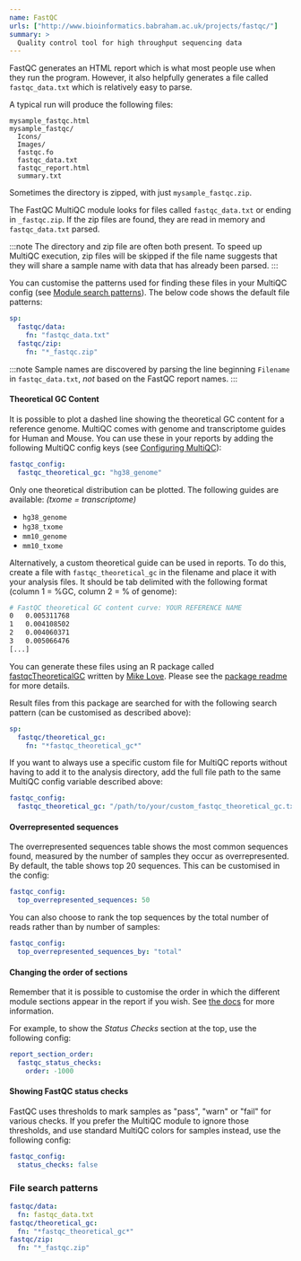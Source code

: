 ```yaml
---
name: FastQC
urls: ["http://www.bioinformatics.babraham.ac.uk/projects/fastqc/"]
summary: >
  Quality control tool for high throughput sequencing data
---
```


<!--
~~~~~ DO NOT EDIT ~~~~~
This file is autogenerated from the MultiQC module python docstring.
Do not edit the markdown, it will be overwritten.

File path for the source of this content: multiqc/modules/fastqc/fastqc.py
~~~~~~~~~~~~~~~~~~~~~~~
-->

FastQC generates an HTML report which is what most people use when
they run the program. However, it also helpfully generates a file
called `fastqc_data.txt` which is relatively easy to parse.

A typical run will produce the following files:

```
mysample_fastqc.html
mysample_fastqc/
  Icons/
  Images/
  fastqc.fo
  fastqc_data.txt
  fastqc_report.html
  summary.txt
```

Sometimes the directory is zipped, with just `mysample_fastqc.zip`.

The FastQC MultiQC module looks for files called `fastqc_data.txt`
or ending in `_fastqc.zip`. If the zip files are found, they are
read in memory and `fastqc_data.txt` parsed.

:::note
The directory and zip file are often both present. To speed
up MultiQC execution, zip files will be skipped if the file name suggests
that they will share a sample name with data that has already been parsed.
:::

You can customise the patterns used for finding these files in your
MultiQC config (see [Module search patterns](#module-search-patterns)).
The below code shows the default file patterns:

```yaml
sp:
  fastqc/data:
    fn: "fastqc_data.txt"
  fastqc/zip:
    fn: "*_fastqc.zip"
```

:::note
Sample names are discovered by parsing the line beginning
`Filename` in `fastqc_data.txt`, _not_ based on the FastQC report names.
:::

#### Theoretical GC Content

It is possible to plot a dashed line showing the theoretical GC content for a
reference genome. MultiQC comes with genome and transcriptome guides for Human
and Mouse. You can use these in your reports by adding the following MultiQC
config keys (see [Configuring MultiQC](http://multiqc.info/docs/#configuring-multiqc)):

```yaml
fastqc_config:
  fastqc_theoretical_gc: "hg38_genome"
```

Only one theoretical distribution can be plotted.
The following guides are available: _(txome = transcriptome)_

- `hg38_genome`
- `hg38_txome`
- `mm10_genome`
- `mm10_txome`

Alternatively, a custom theoretical guide can be used in reports. To do this,
create a file with `fastqc_theoretical_gc` in the filename and place it with your
analysis files. It should be tab delimited with the following format (column 1 = %GC,
column 2 = % of genome):

```bash
# FastQC theoretical GC content curve: YOUR REFERENCE NAME
0	0.005311768
1	0.004108502
2	0.004060371
3	0.005066476
[...]
```

You can generate these files using an R package called
[fastqcTheoreticalGC](https://github.com/mikelove/fastqcTheoreticalGC)
written by [Mike Love](https://github.com/mikelove).
Please see the [package readme](https://github.com/mikelove/fastqcTheoreticalGC)
for more details.

Result files from this package are searched for with the following search pattern
(can be customised as described above):

```yaml
sp:
  fastqc/theoretical_gc:
    fn: "*fastqc_theoretical_gc*"
```

If you want to always use a specific custom file for MultiQC reports without having to
add it to the analysis directory, add the full file path to the same MultiQC config
variable described above:

```yaml
fastqc_config:
  fastqc_theoretical_gc: "/path/to/your/custom_fastqc_theoretical_gc.txt"
```

#### Overrepresented sequences

The overrepresented sequences table shows the most common sequences found,
measured by the number of samples they occur as overrepresented. By default, the
table shows top 20 sequences. This can be customised in the config:

```yaml
fastqc_config:
  top_overrepresented_sequences: 50
```

You can also choose to rank the top sequences by the total number of reads
rather than by number of samples:

```yaml
fastqc_config:
  top_overrepresented_sequences_by: "total"
```

#### Changing the order of sections

Remember that it is possible to customise the order in which the different module sections appear
in the report if you wish.
See [the docs](https://multiqc.info/docs/#order-of-module-and-module-subsection-output) for more information.

For example, to show the _Status Checks_ section at the top, use the following config:

```yaml
report_section_order:
  fastqc_status_checks:
    order: -1000
```

#### Showing FastQC status checks

FastQC uses thresholds to mark samples as "pass", "warn" or "fail" for various checks.
If you prefer the MultiQC module to ignore those thresholds, and use standard MultiQC
colors for samples instead, use the following config:

```yaml
fastqc_config:
  status_checks: false
```

### File search patterns

```yaml
fastqc/data:
  fn: fastqc_data.txt
fastqc/theoretical_gc:
  fn: "*fastqc_theoretical_gc*"
fastqc/zip:
  fn: "*_fastqc.zip"
```
